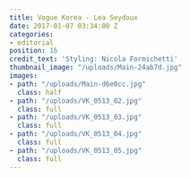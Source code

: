 ```yaml
---
title: Vogue Korea - Lea Seydoux
date: 2017-01-07 03:34:00 Z
categories:
- editorial
position: 16
credit_text: 'Styling: Nicola Formichetti'
thumbnail_image: "/uploads/Main-24ab7d.jpg"
images:
- path: "/uploads/Main-d6e0cc.jpg"
  class: half
- path: "/uploads/VK_0513_02.jpg"
  class: full
- path: "/uploads/VK_0513_03.jpg"
  class: full
- path: "/uploads/VK_0513_04.jpg"
  class: full
- path: "/uploads/VK_0513_05.jpg"
  class: full
---
```


